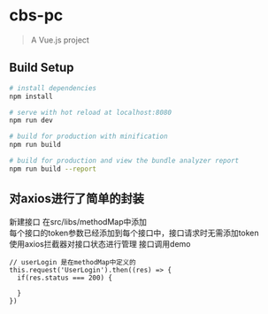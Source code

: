 # cbs-pc

> A Vue.js project

## Build Setup

``` bash
# install dependencies
npm install

# serve with hot reload at localhost:8080
npm run dev

# build for production with minification
npm run build

# build for production and view the bundle analyzer report
npm run build --report
```

##  对axios进行了简单的封装
新建接口 在src/libs/methodMap中添加  
每个接口的token参数已经添加到每个接口中，接口请求时无需添加token  
使用axios拦截器对接口状态进行管理
接口调用demo 
```
// userLogin 是在methodMap中定义的
this.request('UserLogin').then((res) => {
  if(res.status === 200) {

  }
})
```